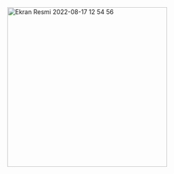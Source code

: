 
<img width="364" alt="Ekran Resmi 2022-08-17 12 54 56" src="https://user-images.githubusercontent.com/75534004/185090782-d33487d5-206c-4135-b355-da720ef827cd.png">
